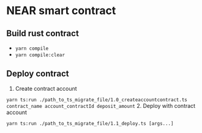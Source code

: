 # NEAR smart contract

## Build rust contract
- `yarn compile`
- `yarn compile:clear`

## Deploy contract
1. Create contract account 

``yarn ts:run ./path_to_ts_migrate_file/1.0_createaccountcontract.ts contract_name account_contractId deposit_amount``
2. Deploy with contract account

``yarn ts:run ./path_to_ts_migrate_file/1.1_deploy.ts [args...]``
